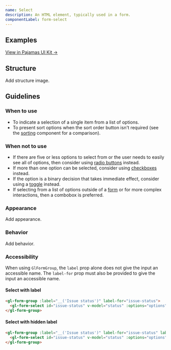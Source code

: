 ```yaml
---
name: Select
description: An HTML element, typically used in a form.
componentLabel: form-select
---
```


## Examples

<story-viewer component="base-form-form-select" title="Select"></story-viewer>

[View in Pajamas UI Kit →](https://www.figma.com/file/qEddyqCrI7kPSBjGmwkZzQ/%F0%9F%93%99-Component-library?type=design&node-id=49840-75722&mode=design)

## Structure

<todo>Add structure image.</todo>

## Guidelines

### When to use

- To indicate a selection of a single item from a list of options.
- To present sort options when the sort order button isn't required (see the [sorting](/components/sorting) component for a comparison).

### When not to use

- If there are five or less options to select from or the user needs to easily see all of options, then consider using [radio buttons](/components/radio-button) instead.
- If more than one option can be selected, consider using [checkboxes](/components/checkbox) instead.
- If the option is a binary decision that takes immediate effect, consider using a [toggle](/components/toggle) instead.
- If selecting from a list of options outside of a [form](/patterns/forms) or for more complex interactions, then a combobox is preferred.

### Appearance

<todo>Add appearance.</todo>

### Behavior

<todo>Add behavior.</todo>

### Accessibility

When using `GlFormGroup`, the `label` prop alone does not give the input an accessible name.
The `label-for` prop must also be provided to give the input an accessible name.

#### Select with label

```html
<gl-form-group :label="__('Issue status')" label-for="issue-status">
  <gl-form-select id="issue-status" v-model="status" :options="options" />
</gl-form-group>
```

#### Select with hidden label

```html
<gl-form-group :label="__('Issue status')" label-for="issue-status" label-sr-only>
  <gl-form-select id="issue-status" v-model="status" :options="options" />
</gl-form-group>
```
